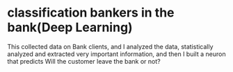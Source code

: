 # classification bankers in the bank(Deep Learning)
This collected data on Bank clients, and I analyzed the data, statistically analyzed and extracted very important information, and then I built a neuron that predicts Will the customer leave the bank or not?
